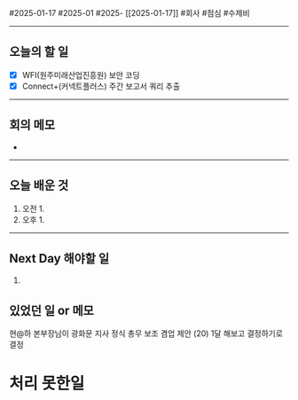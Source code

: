 #2025-01-17 #2025-01 #2025- [[2025-01-17]]
#회사 #점심 #수제비 

---
## 오늘의 할 일
- [x] WFI(원주미래산업진흥원) 보안 코딩
- [x] Connect+(커넥트플러스) 주간 보고서 쿼리 추출
---
## 회의 메모
- 
---
## 오늘 배운 것
1. 오전
    1. 
2. 오후
    1. 
---
## Next Day 해야할 일
1. 


## 있었던 일 or 메모
현@하 본부장님이 광화문 지사 정식 총무 보조 겸업 제안 (20) 
1달 해보고 결정하기로 결정

# 처리 못한일